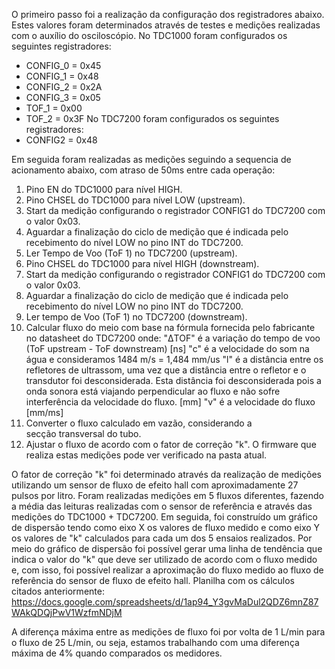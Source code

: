 O primeiro passo foi a realização da configuração dos registradores abaixo. Estes valores foram determinados através de testes e medições realizadas com o auxílio do osciloscópio.
No TDC1000 foram configurados os seguintes registradores:
- CONFIG_0 = 0x45
- CONFIG_1 = 0x48
- CONFIG_2 = 0x2A
- CONFIG_3 = 0x05
- TOF_1 = 0x00
- TOF_2 = 0x3F
No TDC7200 foram configurados os seguintes registradores:
- CONFIG2 = 0x48

Em seguida foram realizadas as medições seguindo a sequencia de acionamento abaixo, com atraso de 50ms entre cada operação:
1. Pino EN do TDC1000 para nível HIGH.
2. Pino CHSEL do TDC1000 para nível LOW (upstream).
3. Start da medição configurando o registrador CONFIG1 do TDC7200 com o valor 0x03.
4. Aguardar a finalização do ciclo de medição que é indicada pelo recebimento do nível LOW no pino INT do TDC7200.
5. Ler Tempo de Voo (ToF 1) no TDC7200 (upstream).
6. Pino CHSEL do TDC1000 para nível HIGH (downstream).
7. Start da medição configurando o registrador CONFIG1 do TDC7200 com o valor 0x03.
8. Aguardar a finalização do ciclo de medição que é indicada pelo recebimento do nível LOW no pino INT do TDC7200.
9. Ler tempo de Voo (ToF 1) no TDC7200 (downstream).
10. Calcular fluxo do meio com base na fórmula fornecida pelo fabricante no datasheet do TDC7200 onde:
    "ΔTOF" é a variação do tempo de voo (ToF upstream - ToF downstream) [ns]
    "c" é a velocidade do som na água e consideramos 1484 m/s = 1,484 mm/us
    "l" é a distância entre os refletores de ultrassom, uma vez que a distância entre o refletor e o transdutor foi desconsiderada. Esta distância foi desconsiderada pois a onda sonora está viajando perpendicular ao fluxo e não sofre interferência da velocidade do fluxo. [mm]
    "v" é a velocidade do fluxo [mm/ms]
11. Converter o fluxo calculado em vazão, considerando a secção transversal do tubo.
12. Ajustar o fluxo de acordo com o fator de correção "k".
O firmware que realiza estas medições pode ver verificado na pasta atual.

O fator de correção "k" foi determinado através da realização de medições utilizando um sensor de fluxo de efeito hall com aproximadamente 27 pulsos por litro. Foram realizadas medições em 5 fluxos diferentes, fazendo a média das leituras realizadas com o sensor de referência e através das medições do TDC1000 + TDC7200.
Em seguida, foi construído um gráfico de dispersão tendo como eixo X os valores de fluxo medido e como eixo Y os valores de "k" calculados para cada um dos 5 ensaios realizados.
Por meio do gráfico de dispersão foi possível gerar uma linha de tendência que indica o valor do "k" que deve ser utilizado de acordo com o fluxo medido e, com isso, foi possível realizar a aproximação do fluxo medido ao fluxo de referência do sensor de fluxo de efeito hall.
Planilha com os cálculos citados anteriormente: https://docs.google.com/spreadsheets/d/1ap94_Y3gvMaDul2QDZ6mnZ87WAkQDQjPwV1WzfmNDjM

A diferença máxima entre as medições de fluxo foi por volta de 1 L/min para o fluxo de 25 L/min, ou seja, estamos trabalhando com uma diferença máxima de 4% quando comparados os medidores.
